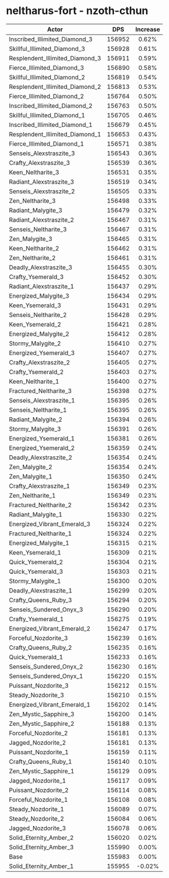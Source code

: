 # neltharus-fort - nzoth-cthun
| Actor | DPS | Increase |
|---|:---:|:---:|
|Inscribed_Illimited_Diamond_3|156952|0.62%|
|Skillful_Illimited_Diamond_3|156928|0.61%|
|Resplendent_Illimited_Diamond_3|156911|0.59%|
|Fierce_Illimited_Diamond_3|156890|0.58%|
|Skillful_Illimited_Diamond_2|156819|0.54%|
|Resplendent_Illimited_Diamond_2|156813|0.53%|
|Fierce_Illimited_Diamond_2|156764|0.50%|
|Inscribed_Illimited_Diamond_2|156763|0.50%|
|Skillful_Illimited_Diamond_1|156705|0.46%|
|Inscribed_Illimited_Diamond_1|156679|0.45%|
|Resplendent_Illimited_Diamond_1|156653|0.43%|
|Fierce_Illimited_Diamond_1|156571|0.38%|
|Senseis_Alexstraszite_3|156543|0.36%|
|Crafty_Alexstraszite_3|156539|0.36%|
|Keen_Neltharite_3|156531|0.35%|
|Radiant_Alexstraszite_3|156519|0.34%|
|Senseis_Alexstraszite_2|156505|0.33%|
|Zen_Neltharite_3|156498|0.33%|
|Radiant_Malygite_3|156479|0.32%|
|Radiant_Alexstraszite_2|156467|0.31%|
|Senseis_Neltharite_3|156467|0.31%|
|Zen_Malygite_3|156465|0.31%|
|Keen_Neltharite_2|156462|0.31%|
|Zen_Neltharite_2|156461|0.31%|
|Deadly_Alexstraszite_3|156455|0.30%|
|Crafty_Ysemerald_3|156452|0.30%|
|Radiant_Alexstraszite_1|156437|0.29%|
|Energized_Malygite_3|156434|0.29%|
|Keen_Ysemerald_3|156431|0.29%|
|Senseis_Neltharite_2|156428|0.29%|
|Keen_Ysemerald_2|156421|0.28%|
|Energized_Malygite_2|156412|0.28%|
|Stormy_Malygite_2|156410|0.27%|
|Energized_Ysemerald_3|156407|0.27%|
|Crafty_Alexstraszite_2|156405|0.27%|
|Crafty_Ysemerald_2|156403|0.27%|
|Keen_Neltharite_1|156400|0.27%|
|Fractured_Neltharite_3|156398|0.27%|
|Senseis_Alexstraszite_1|156395|0.26%|
|Senseis_Neltharite_1|156395|0.26%|
|Radiant_Malygite_2|156394|0.26%|
|Stormy_Malygite_3|156391|0.26%|
|Energized_Ysemerald_1|156381|0.26%|
|Energized_Ysemerald_2|156359|0.24%|
|Deadly_Alexstraszite_2|156354|0.24%|
|Zen_Malygite_2|156354|0.24%|
|Zen_Malygite_1|156350|0.24%|
|Crafty_Alexstraszite_1|156349|0.23%|
|Zen_Neltharite_1|156349|0.23%|
|Fractured_Neltharite_2|156342|0.23%|
|Radiant_Malygite_1|156330|0.22%|
|Energized_Vibrant_Emerald_3|156324|0.22%|
|Fractured_Neltharite_1|156324|0.22%|
|Energized_Malygite_1|156315|0.21%|
|Keen_Ysemerald_1|156309|0.21%|
|Quick_Ysemerald_2|156304|0.21%|
|Quick_Ysemerald_3|156303|0.21%|
|Stormy_Malygite_1|156300|0.20%|
|Deadly_Alexstraszite_1|156299|0.20%|
|Crafty_Queens_Ruby_3|156294|0.20%|
|Senseis_Sundered_Onyx_3|156290|0.20%|
|Crafty_Ysemerald_1|156275|0.19%|
|Energized_Vibrant_Emerald_2|156247|0.17%|
|Forceful_Nozdorite_3|156239|0.16%|
|Crafty_Queens_Ruby_2|156235|0.16%|
|Quick_Ysemerald_1|156233|0.16%|
|Senseis_Sundered_Onyx_2|156230|0.16%|
|Senseis_Sundered_Onyx_1|156220|0.15%|
|Puissant_Nozdorite_3|156212|0.15%|
|Steady_Nozdorite_3|156210|0.15%|
|Energized_Vibrant_Emerald_1|156202|0.14%|
|Zen_Mystic_Sapphire_3|156200|0.14%|
|Zen_Mystic_Sapphire_2|156188|0.13%|
|Forceful_Nozdorite_2|156181|0.13%|
|Jagged_Nozdorite_2|156181|0.13%|
|Puissant_Nozdorite_1|156159|0.11%|
|Crafty_Queens_Ruby_1|156140|0.10%|
|Zen_Mystic_Sapphire_1|156129|0.09%|
|Jagged_Nozdorite_1|156117|0.09%|
|Puissant_Nozdorite_2|156114|0.08%|
|Forceful_Nozdorite_1|156108|0.08%|
|Steady_Nozdorite_1|156089|0.07%|
|Steady_Nozdorite_2|156084|0.06%|
|Jagged_Nozdorite_3|156078|0.06%|
|Solid_Eternity_Amber_2|156020|0.02%|
|Solid_Eternity_Amber_3|155990|0.00%|
|Base|155983|0.00%|
|Solid_Eternity_Amber_1|155955|-0.02%|
